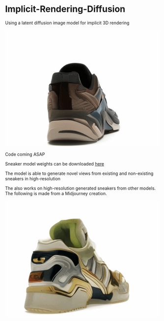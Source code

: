 # Implicit-Rendering-Diffusion
Using a latent diffusion image model for implicit 3D rendering

![rendering demo](https://github.com/StanvdVossen/Implicit-Rendering-Diffusion/blob/main/src/gen-demo.gif)

Code coming ASAP

Sneaker model weights can be downloaded [here](https://drive.google.com/file/d/13tyTTIgjwgZ-QFa22y6kdjsS_KPcd5Jr/view?usp=share_link)

The model is able to generate novel views from existing and non-existing sneakers in high-resolution

The also works on high-resolution generated sneakers from other models. The following is made from a Midjourney creation.

![rendering demo Midjourne](https://github.com/StanvdVossen/Implicit-Rendering-Diffusion/blob/main/src/midjourney-demo.gif)

